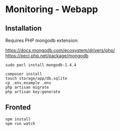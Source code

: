 # Monitoring - Webapp


## Installation

Requires PHP mongodb extension:

https://docs.mongodb.com/ecosystem/drivers/php/
https://pecl.php.net/package/mongodb

```
sudo pecl install mongodb-1.4.4
```

```
composer install
touch storage/app/db.sqlite
cp .env.example .env
php artisan migrate
php artisan key:generate
```

## Fronted

```
npm install
npm run watch
```